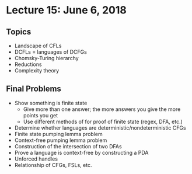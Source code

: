 # Lecture 15: June 6, 2018
## Topics
* Landscape of CFLs
* DCFLs = languages of DCFGs
* Chomsky-Turing hierarchy
* Reductions
* Complexity theory
## Final Problems
* Show something is finite state
  * Give more than one answer; the more answers you give the more points you get
  * Use different methods of for proof of finite state (regex, DFA, etc.)
* Determine whether languages are deterministic/nondeterministic CFGs
* Finite state pumping lemma problem
* Context-free pumping lemma problem
* Construction of the intersection of two DFAs
* Prove a language is context-free by constructing a PDA
* Unforced handles
* Relationship of CFGs, FSLs, etc.
